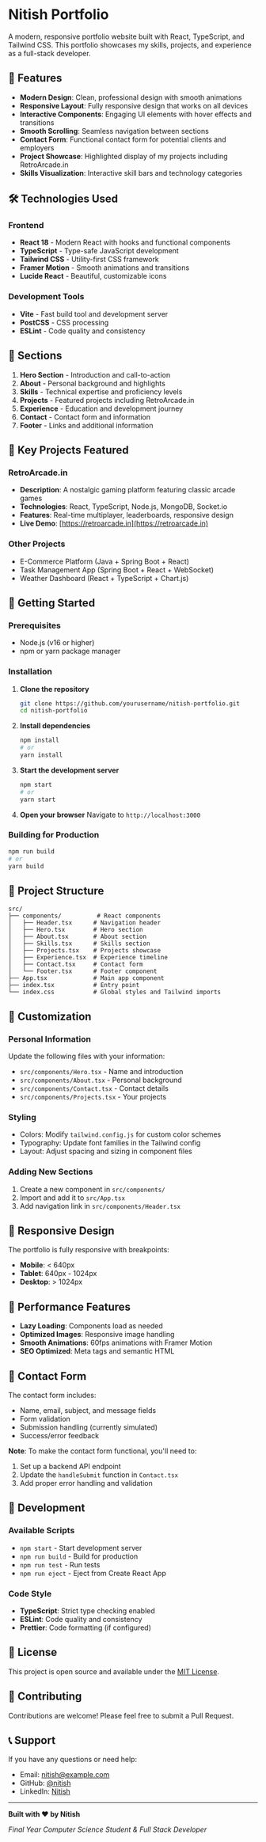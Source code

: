 # Nitish Portfolio

A modern, responsive portfolio website built with React, TypeScript, and Tailwind CSS. This portfolio showcases my skills, projects, and experience as a full-stack developer.

## 🚀 Features

- **Modern Design**: Clean, professional design with smooth animations
- **Responsive Layout**: Fully responsive design that works on all devices
- **Interactive Components**: Engaging UI elements with hover effects and transitions
- **Smooth Scrolling**: Seamless navigation between sections
- **Contact Form**: Functional contact form for potential clients and employers
- **Project Showcase**: Highlighted display of my projects including RetroArcade.in
- **Skills Visualization**: Interactive skill bars and technology categories

## 🛠️ Technologies Used

### Frontend
- **React 18** - Modern React with hooks and functional components
- **TypeScript** - Type-safe JavaScript development
- **Tailwind CSS** - Utility-first CSS framework
- **Framer Motion** - Smooth animations and transitions
- **Lucide React** - Beautiful, customizable icons

### Development Tools
- **Vite** - Fast build tool and development server
- **PostCSS** - CSS processing
- **ESLint** - Code quality and consistency

## 📱 Sections

1. **Hero Section** - Introduction and call-to-action
2. **About** - Personal background and highlights
3. **Skills** - Technical expertise and proficiency levels
4. **Projects** - Featured projects including RetroArcade.in
5. **Experience** - Education and development journey
6. **Contact** - Contact form and information
7. **Footer** - Links and additional information

## 🎯 Key Projects Featured

### RetroArcade.in
- **Description**: A nostalgic gaming platform featuring classic arcade games
- **Technologies**: React, TypeScript, Node.js, MongoDB, Socket.io
- **Features**: Real-time multiplayer, leaderboards, responsive design
- **Live Demo**: [https://retroarcade.in](https://retroarcade.in)

### Other Projects
- E-Commerce Platform (Java + Spring Boot + React)
- Task Management App (Spring Boot + React + WebSocket)
- Weather Dashboard (React + TypeScript + Chart.js)

## 🚀 Getting Started

### Prerequisites
- Node.js (v16 or higher)
- npm or yarn package manager

### Installation

1. **Clone the repository**
   ```bash
   git clone https://github.com/yourusername/nitish-portfolio.git
   cd nitish-portfolio
   ```

2. **Install dependencies**
   ```bash
   npm install
   # or
   yarn install
   ```

3. **Start the development server**
   ```bash
   npm start
   # or
   yarn start
   ```

4. **Open your browser**
   Navigate to `http://localhost:3000`

### Building for Production

```bash
npm run build
# or
yarn build
```

## 📁 Project Structure

```
src/
├── components/          # React components
│   ├── Header.tsx      # Navigation header
│   ├── Hero.tsx        # Hero section
│   ├── About.tsx       # About section
│   ├── Skills.tsx      # Skills section
│   ├── Projects.tsx    # Projects showcase
│   ├── Experience.tsx  # Experience timeline
│   ├── Contact.tsx     # Contact form
│   └── Footer.tsx      # Footer component
├── App.tsx             # Main app component
├── index.tsx           # Entry point
└── index.css           # Global styles and Tailwind imports
```

## 🎨 Customization

### Personal Information
Update the following files with your information:
- `src/components/Hero.tsx` - Name and introduction
- `src/components/About.tsx` - Personal background
- `src/components/Contact.tsx` - Contact details
- `src/components/Projects.tsx` - Your projects

### Styling
- Colors: Modify `tailwind.config.js` for custom color schemes
- Typography: Update font families in the Tailwind config
- Layout: Adjust spacing and sizing in component files

### Adding New Sections
1. Create a new component in `src/components/`
2. Import and add it to `src/App.tsx`
3. Add navigation link in `src/components/Header.tsx`

## 📱 Responsive Design

The portfolio is fully responsive with breakpoints:
- **Mobile**: < 640px
- **Tablet**: 640px - 1024px
- **Desktop**: > 1024px

## 🌟 Performance Features

- **Lazy Loading**: Components load as needed
- **Optimized Images**: Responsive image handling
- **Smooth Animations**: 60fps animations with Framer Motion
- **SEO Optimized**: Meta tags and semantic HTML

## 📧 Contact Form

The contact form includes:
- Name, email, subject, and message fields
- Form validation
- Submission handling (currently simulated)
- Success/error feedback

**Note**: To make the contact form functional, you'll need to:
1. Set up a backend API endpoint
2. Update the `handleSubmit` function in `Contact.tsx`
3. Add proper error handling and validation

## 🔧 Development

### Available Scripts

- `npm start` - Start development server
- `npm run build` - Build for production
- `npm run test` - Run tests
- `npm run eject` - Eject from Create React App

### Code Style

- **TypeScript**: Strict type checking enabled
- **ESLint**: Code quality and consistency
- **Prettier**: Code formatting (if configured)

## 📄 License

This project is open source and available under the [MIT License](LICENSE).

## 🤝 Contributing

Contributions are welcome! Please feel free to submit a Pull Request.

## 📞 Support

If you have any questions or need help:
- Email: nitish@example.com
- GitHub: [@nitish](https://github.com/nitish)
- LinkedIn: [Nitish](https://linkedin.com/in/nitish)

---

**Built with ❤️ by Nitish**

*Final Year Computer Science Student & Full Stack Developer*



